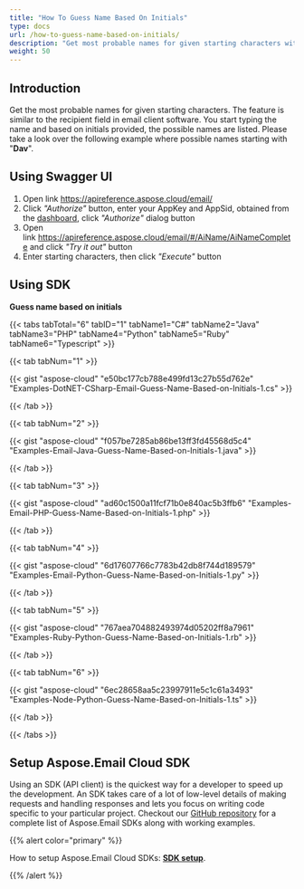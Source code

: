 ```yaml
---
title: "How To Guess Name Based On Initials"
type: docs
url: /how-to-guess-name-based-on-initials/
description: "Get most probable names for given starting characters with Aspose.Email Cloud API."
weight: 50
---
```


## **Introduction**
Get the most probable names for given starting characters. The feature is similar to the recipient field in email client software. You start typing the name and based on initials provided, the possible names are listed. Please take a look over the following example where possible names starting with "**Dav**".
## **Using Swagger UI**
1. Open link <https://apireference.aspose.cloud/email/>
1. Click *"Authorize"* button, enter your AppKey and AppSid, obtained from the [dashboard](https://dashboard.aspose.cloud/), click *"Authorize"* dialog button
1. Open link <https://apireference.aspose.cloud/email/#/AiName/AiNameComplete> and click *"Try it out"* button
1. Enter starting characters, then click *"Execute"* button
## **Using SDK**
**Guess name based on initials**

{{< tabs tabTotal="6" tabID="1" tabName1="C#" tabName2="Java" tabName3="PHP" tabName4="Python" tabName5="Ruby" tabName6="Typescript" >}}

{{< tab tabNum="1" >}}

{{< gist "aspose-cloud" "e50bc177cb788e499fd13c27b55d762e" "Examples-DotNET-CSharp-Email-Guess-Name-Based-on-Initials-1.cs" >}}

{{< /tab >}}

{{< tab tabNum="2" >}}

{{< gist "aspose-cloud" "f057be7285ab86be13ff3fd45568d5c4" "Examples-Email-Java-Guess-Name-Based-on-Initials-1.java" >}}

{{< /tab >}}

{{< tab tabNum="3" >}}

{{< gist "aspose-cloud" "ad60c1500a11fcf71b0e840ac5b3ffb6" "Examples-Email-PHP-Guess-Name-Based-on-Initials-1.php" >}}

{{< /tab >}}

{{< tab tabNum="4" >}}

{{< gist "aspose-cloud" "6d17607766c7783b42db8f744d189579" "Examples-Email-Python-Guess-Name-Based-on-Initials-1.py" >}}

{{< /tab >}}

{{< tab tabNum="5" >}}

{{< gist "aspose-cloud" "767aea704882493974d05202ff8a7961" "Examples-Ruby-Python-Guess-Name-Based-on-Initials-1.rb" >}}

{{< /tab >}}

{{< tab tabNum="6" >}}

{{< gist "aspose-cloud" "6ec28658aa5c23997911e5c1c61a3493" "Examples-Node-Python-Guess-Name-Based-on-Initials-1.ts" >}}

{{< /tab >}}

{{< /tabs >}}
## **Setup Aspose.Email Cloud SDK**
Using an SDK (API client) is the quickest way for a developer to speed up the development. An SDK takes care of a lot of low-level details of making requests and handling responses and lets you focus on writing code specific to your particular project. Checkout our [GitHub repository](https://github.com/aspose-email-cloud) for a complete list of Aspose.Email SDKs along with working examples.

{{% alert color="primary" %}} 

How to setup Aspose.Email Cloud SDKs: [**SDK setup**](/sdk-setup/).

{{% /alert %}}
